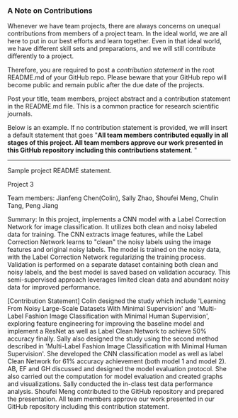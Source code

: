 ### A Note on Contributions

Whenever we have team projects, there are always concerns on unequal contributions from members of a project team. In the ideal world, we are all here to put in our best efforts and learn together. Even in that ideal world, we have different skill sets and preparations, and we will still contribute differently to a project. 

Therefore, you are required to post a *contribution statement* in the root README.md of your GitHub repo. Please beware that your GitHub repo will become public and remain public after the due date of the projects. 

Post your title, team members, project abstract and a contribution statement in the README.md file.  This is a common practice for research scientific journals. 

Below is an example. If no contribution statement is provided, we will insert a default statement that goes "**All team members contributed equally in all stages of this project. All team members approve our work presented in this GitHub repository including this contributions statement**. "

---
Sample project README statement.

Project 3

Team members: Jianfeng Chen(Colin), Sally Zhao, Shoufei Meng, Chulin Tang, Peng Jiang

Summary: In this project, implements a CNN model with a Label Correction Network for image classification. It utilizes both clean and noisy labeled data for training. The CNN extracts image features, while the Label Correction Network learns to "clean" the noisy labels using the image features and original noisy labels. The model is trained on the noisy data, with the Label Correction Network regularizing the training process. Validation is performed on a separate dataset containing both clean and noisy labels, and the best model is saved based on validation accuracy. This semi-supervised approach leverages limited clean data and abundant noisy data for improved performance.

[Contribution Statement] Colin designed the study which include 'Learning From Noisy Large-Scale Datasets With Minimal Supervision' and 'Multi-Label Fashion Image Classification with Minimal Human Supervision', exploring feature engineering for improving the baseline model and implement a ResNet as well as Label Clean Network to achieve 50% accuracy finally. Sally also designed the study using the second method described in 'Multi-Label Fashion Image Classification with Minimal Human Supervision'. She developed the CNN classification model as well as label Clean Network for 61% accuracy achievement (both model 1 and model 2). AB, EF and GH discussed and designed the model evaluation protocol. She also carried out the computation for model evaluation and created graphs and visualizations. Sally conducted the in-class test data performance analysis. Shoufei Meng contributed to the GitHub repository and prepared the presentation. All team members approve our work presented in our GitHub repository including this contribution statement.
